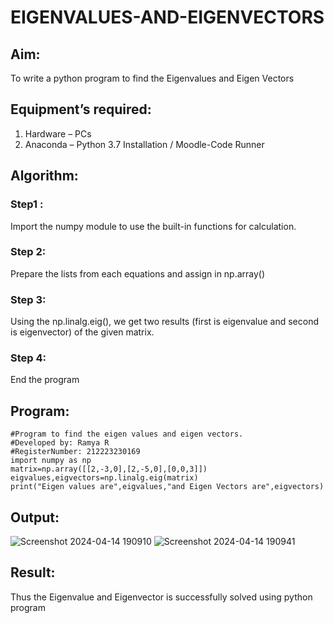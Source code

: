 # EIGENVALUES-AND-EIGENVECTORS
## Aim:
To write a python program to find the Eigenvalues and Eigen Vectors
## Equipment’s required:
1. 	Hardware – PCs
2. 	Anaconda – Python 3.7 Installation / Moodle-Code Runner
## Algorithm:
### Step1 :
Import the numpy module to use the built-in functions for calculation.
### Step 2: 
Prepare the lists from each equations and assign in np.array()
### Step 3: 
Using the np.linalg.eig(),  we get two results (first is eigenvalue and second is eigenvector) of the given matrix.
### Step 4: 
End the program
## Program:
```
#Program to find the eigen values and eigen vectors.
#Developed by: Ramya R
#RegisterNumber: 212223230169
import numpy as np
matrix=np.array([[2,-3,0],[2,-5,0],[0,0,3]])
eigvalues,eigvectors=np.linalg.eig(matrix)
print("Eigen values are",eigvalues,"and Eigen Vectors are",eigvectors)
```
## Output:
![Screenshot 2024-04-14 190910](https://github.com/ramya23000505/EIGENVALUES-AND-EIGENVECTORS/assets/149370791/caef6fb7-f65e-431b-83f8-c7fc09fb9f30)
![Screenshot 2024-04-14 190941](https://github.com/ramya23000505/EIGENVALUES-AND-EIGENVECTORS/assets/149370791/531b923d-3e67-4fa3-81a9-a7302b10c3b7)
## Result:
Thus the Eigenvalue and Eigenvector is successfully solved using python program
